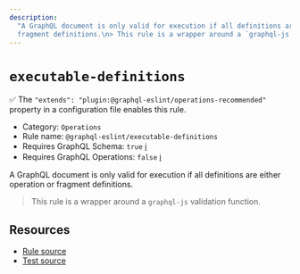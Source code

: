 ```yaml
---
description:
  "A GraphQL document is only valid for execution if all definitions are either operation or
  fragment definitions.\n> This rule is a wrapper around a `graphql-js` validation function."
---
```


# `executable-definitions`

✅ The `"extends": "plugin:@graphql-eslint/operations-recommended"` property in a configuration file
enables this rule.

- Category: `Operations`
- Rule name: `@graphql-eslint/executable-definitions`
- Requires GraphQL Schema: `true`
  [ℹ️](/docs/getting-started#extended-linting-rules-with-graphql-schema)
- Requires GraphQL Operations: `false`
  [ℹ️](/docs/getting-started#extended-linting-rules-with-siblings-operations)

A GraphQL document is only valid for execution if all definitions are either operation or fragment
definitions.

> This rule is a wrapper around a `graphql-js` validation function.

## Resources

- [Rule source](https://github.com/graphql/graphql-js/blob/main/src/validation/rules/ExecutableDefinitionsRule.ts)
- [Test source](https://github.com/graphql/graphql-js/tree/main/src/validation/__tests__/ExecutableDefinitionsRule-test.ts)
